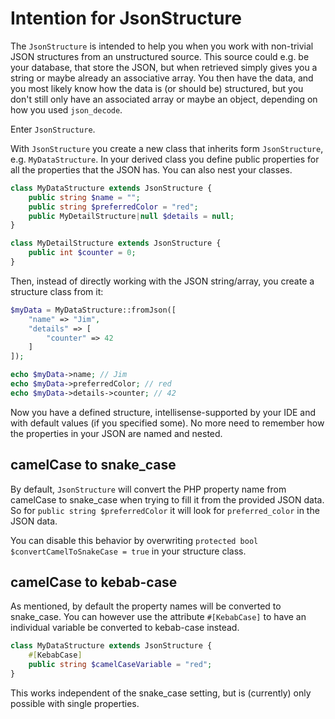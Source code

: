 # Intention for JsonStructure
The `JsonStructure` is intended to help you when you work with non-trivial JSON structures from an unstructured source.
This source could e.g. be your database, that store the JSON, but when retrieved simply gives you a string or maybe
already an associative array. You then have the data, and you most likely know how the data is (or should be) structured,
but you don't still only have an associated array or maybe an object, depending on how you used `json_decode`.

Enter `JsonStructure`.

With `JsonStructure` you create a new class that inherits form `JsonStructure`, e.g. `MyDataStructure`. In your derived
class you define public properties for all the properties that the JSON has. You can also nest your classes.

```PHP
class MyDataStructure extends JsonStructure {
    public string $name = "";
    public string $preferredColor = "red";
    public MyDetailStructure|null $details = null;
}

class MyDetailStructure extends JsonStructure {
    public int $counter = 0;
}
```

Then, instead of directly working with the JSON string/array, you create a structure class from it:
```PHP
$myData = MyDataStructure::fromJson([
    "name" => "Jim",
    "details" => [
        "counter" => 42
    ]
]);

echo $myData->name; // Jim
echo $myData->preferredColor; // red
echo $myData->details->counter; // 42
```

Now you have a defined structure, intellisense-supported by your IDE and with default values (if you specified some).
No more need to remember how the properties in your JSON are named and nested.

## camelCase to snake_case
By default, `JsonStructure` will convert the PHP property name from camelCase to snake_case when trying to fill it from
the provided JSON data. So for `public string $preferredColor` it will look for `preferred_color` in the JSON data.

You can disable this behavior by overwriting `protected bool $convertCamelToSnakeCase = true` in your structure class.

## camelCase to kebab-case
As mentioned, by default the property names will be converted to snake_case. You can however use the attribute `#[KebabCase]` to have an individual variable be converted to kebab-case instead.
```PHP
class MyDataStructure extends JsonStructure {
    #[KebabCase]
    public string $camelCaseVariable = "red";
}
```
This works independent of the snake_case setting, but is (currently) only possible with single properties.